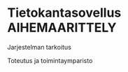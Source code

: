 Tietokantasovellus AIHEMAARITTELY
=================================

Jarjestelman tarkoitus

Toteutus ja toimintaymparisto